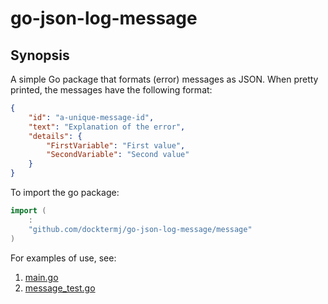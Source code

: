# go-json-log-message

## Synopsis

A simple Go package that formats (error) messages as JSON.
When pretty printed, the messages have the following format:

```json
{
    "id": "a-unique-message-id",
    "text": "Explanation of the error",
    "details": {
        "FirstVariable": "First value",
        "SecondVariable": "Second value"
    }
}
```

To import the go package:

```go
import (
    :
    "github.com/docktermj/go-json-log-message/message"
)
```

For examples of use, see:

1. [main.go](main.go)
1. [message_test.go](message/message_test.go)
